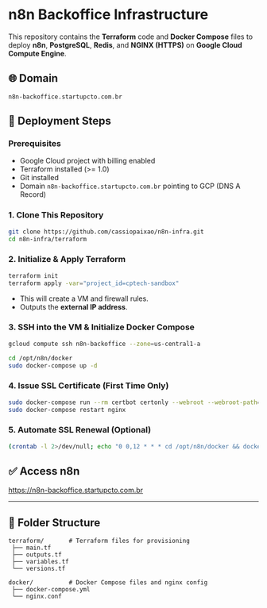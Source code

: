 # n8n Backoffice Infrastructure

This repository contains the **Terraform** code and **Docker Compose** files to deploy **n8n**, **PostgreSQL**, **Redis**, and **NGINX (HTTPS)** on **Google Cloud Compute Engine**.

## 🌐 Domain
`n8n-backoffice.startupcto.com.br`

## 🚀 Deployment Steps

### Prerequisites
- Google Cloud project with billing enabled
- Terraform installed (>= 1.0)
- Git installed
- Domain `n8n-backoffice.startupcto.com.br` pointing to GCP (DNS A Record)

### 1. Clone This Repository
```bash
git clone https://github.com/cassiopaixao/n8n-infra.git
cd n8n-infra/terraform
```

### 2. Initialize & Apply Terraform
```bash
terraform init
terraform apply -var="project_id=cptech-sandbox"
```
- This will create a VM and firewall rules.
- Outputs the **external IP address**.

### 3. SSH into the VM & Initialize Docker Compose
```bash
gcloud compute ssh n8n-backoffice --zone=us-central1-a
```
```bash
cd /opt/n8n/docker
sudo docker-compose up -d
```

### 4. Issue SSL Certificate (First Time Only)
```bash
sudo docker-compose run --rm certbot certonly --webroot --webroot-path=/var/www/certbot --email cassio.paixao@gmail.com --agree-tos --no-eff-email -d n8n-backoffice.startupcto.com.br
sudo docker-compose restart nginx
```

### 5. Automate SSL Renewal (Optional)
```bash
(crontab -l 2>/dev/null; echo "0 0,12 * * * cd /opt/n8n/docker && docker-compose run --rm certbot renew --webroot --webroot-path=/var/www/certbot && docker-compose exec nginx nginx -s reload") | crontab -
```

## ✅ Access n8n
https://n8n-backoffice.startupcto.com.br

---

## 📂 Folder Structure
```
terraform/       # Terraform files for provisioning
 ├── main.tf
 ├── outputs.tf
 ├── variables.tf
 └── versions.tf

docker/          # Docker Compose files and nginx config
 ├── docker-compose.yml
 └── nginx.conf
